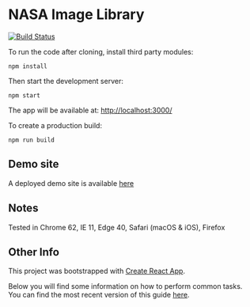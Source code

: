 # NASA Image Library

[![Build Status](https://travis-ci.org/richardbristow/nasa-image-library.svg?branch=master)](https://travis-ci.org/richardbristow/nasa-image-library)

To run the code after cloning, install third party modules:

`npm install`

Then start the development server:

`npm start`

The app will be available at: <http://localhost:3000/>

To create a production build:

`npm run build`

## Demo site

A deployed demo site is available [here](https://richardbristow.github.io/nasa-image-library)

## Notes

Tested in Chrome 62, IE 11, Edge 40, Safari (macOS & iOS), Firefox

## Other Info

This project was bootstrapped with [Create React App](https://github.com/facebookincubator/create-react-app).

Below you will find some information on how to perform common tasks.\
You can find the most recent version of this guide [here](https://github.com/facebookincubator/create-react-app/blob/master/packages/react-scripts/template/README.md).

